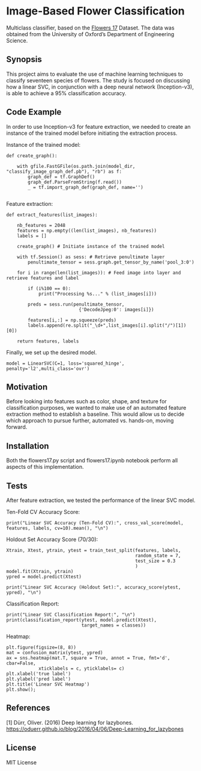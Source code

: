 # Image-Based Flower Classification

Multiclass classifier, based on the [Flowers 17]( http://www.robots.ox.ac.uk/~vgg/data/flowers/17/index.html) Dataset. The data was obtained from the University of Oxford’s Department of Engineering Science.

## Synopsis

This project aims to evaluate the use of machine learning techniques to classify seventeen species of flowers. The study is focused on discussing how a linear SVC, in conjunction with a deep neural network (Inception-v3), is able to achieve a 95% classification accuracy.

## Code Example

In order to use Inception-v3 for feature extraction, we needed to create an instance of the trained model before initiating the extraction process.

Instance of the trained model:

```
def create_graph():

    with gfile.FastGFile(os.path.join(model_dir, "classify_image_graph_def.pb"), "rb") as f: 
        graph_def = tf.GraphDef()
        graph_def.ParseFromString(f.read())
        _ = tf.import_graph_def(graph_def, name='') 
        
```

Feature extraction:

```
def extract_features(list_images): 

    nb_features = 2048
    features = np.empty((len(list_images), nb_features))
    labels = []
    
    create_graph() # Initiate instance of the trained model
    
    with tf.Session() as sess: # Retrieve penultimate layer
        penultimate_tensor = sess.graph.get_tensor_by_name('pool_3:0')

    for i in range(len(list_images)): # Feed image into layer and retrieve features and label  
        
        if (i%100 == 0):
            print("Processing %s..." % (list_images[i]))
        
        preds = sess.run(penultimate_tensor,
                           {'DecodeJpeg:0': images[i]})
        
        features[i,:] = np.squeeze(preds)
        labels.append(re.split("_\d+",list_images[i].split("/")[1])[0])
    
    return features, labels
```

Finally, we set up the desired model.

```
model = LinearSVC(C=1, loss='squared_hinge', penalty='l2',multi_class='ovr')
```

## Motivation

Before looking into features such as color, shape, and texture for classification purposes, we wanted to make use of an automated feature extraction method to establish a baseline. This would allow us to decide which approach to pursue further, automated vs. hands-on, moving forward.

## Installation

Both the flowers17.py script and flowers17.ipynb notebook perform all aspects of this implementation.

## Tests

After feature extraction, we tested the performance of the linear SVC model.

Ten-Fold CV Accuracy Score:
```
print("Linear SVC Accuracy (Ten-Fold CV):", cross_val_score(model, features, labels, cv=10).mean(), "\n")
```

Holdout Set Accuracy Score (70/30):
```
Xtrain, Xtest, ytrain, ytest = train_test_split(features, labels,
                                                random_state = 7,
                                                test_size = 0.3
                                                )
model.fit(Xtrain, ytrain)
ypred = model.predict(Xtest)

print("Linear SVC Accuracy (Holdout Set):", accuracy_score(ytest, ypred), "\n")
```

Classification Report:
```
print("Linear SVC Classification Report:", "\n")
print(classification_report(ytest, model.predict(Xtest), 
                            target_names = classes))
```

Heatmap:
```
plt.figure(figsize=(8, 8))
mat = confusion_matrix(ytest, ypred)
ax = sns.heatmap(mat.T, square = True, annot = True, fmt='d', cbar=False,
            xticklabels = c, yticklabels= c)
plt.xlabel('true label')
plt.ylabel('pred label')
plt.title('Linear SVC Heatmap')
plt.show();
```

## References

[1] Dürr, Oliver. (2016) Deep learning for lazybones. https://oduerr.github.io/blog/2016/04/06/Deep-Learning_for_lazybones

## License

MIT License
